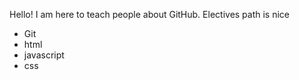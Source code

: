 Hello! I am here to teach people about GitHub.
Electives path is nice
* Git
* html
* javascript
* css
